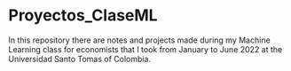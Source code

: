 # Proyectos_ClaseML
In this repository there are notes and projects made during my Machine Learning class for economists that I took from January to June 2022 at the Universidad Santo Tomas of Colombia. 
